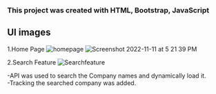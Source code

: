 ### This project was created with HTML, Bootstrap, JavaScript

## UI images
1.Home Page
![homepage](https://user-images.githubusercontent.com/113718239/201335156-7256641b-0351-4c01-99d9-2bc39c0425e4.png)
![Screenshot 2022-11-11 at 5 21 39 PM](https://user-images.githubusercontent.com/113718239/201335192-d14092d4-64fa-43f3-ab53-bb0f29177ffe.png)

2.Search Feature
![Searchfeature](https://user-images.githubusercontent.com/113718239/201335222-3869533d-2050-4470-a2be-5fe9f990a417.png)

-API was used to search the Company names and dynamically load it.<br/>
-Tracking the searched company was added.
